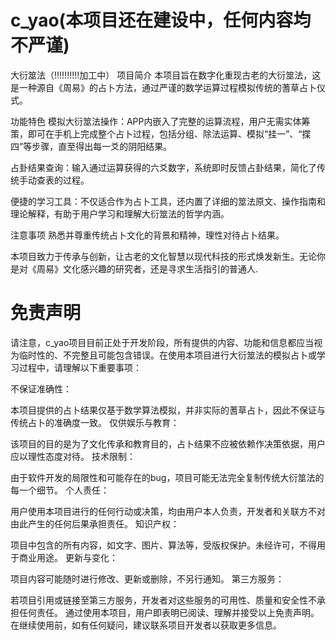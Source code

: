 # c_yao(本项目还在建设中，任何内容均不严谨)
大衍筮法（!!!!!!!!!!加工中）
项目简介
本项目旨在数字化重现古老的大衍筮法，这是一种源自《周易》的占卜方法，通过严谨的数学运算过程模拟传统的蓍草占卜仪式。

功能特色
模拟大衍筮法操作：APP内嵌入了完整的运算流程，用户无需实体筹策，即可在手机上完成整个占卜过程，包括分组、除法运算、模拟“挂一”、“揲四”等步骤，直至得出每一爻的阴阳结果。

占卦结果查询：输入通过运算获得的六爻数字，系统即时反馈占卦结果，简化了传统手动查表的过程。

便捷的学习工具：不仅适合作为占卜工具，还内置了详细的筮法原文、操作指南和理论解释，有助于用户学习和理解大衍筮法的哲学内涵。


注意事项
熟悉并尊重传统占卜文化的背景和精神，理性对待占卜结果。

本项目致力于传承与创新，让古老的文化智慧以现代科技的形式焕发新生。无论你是对《周易》文化感兴趣的研究者，还是寻求生活指引的普通人.

# 免责声明 
请注意，c_yao项目目前正处于开发阶段，所有提供的内容、功能和信息都应当视为临时性的、不完整且可能包含错误。在使用本项目进行大衍筮法的模拟占卜或学习过程中，请理解以下重要事项：

不保证准确性：

本项目提供的占卜结果仅基于数学算法模拟，并非实际的蓍草占卜，因此不保证与传统占卜的准确度一致。
仅供娱乐与教育：

该项目的目的是为了文化传承和教育目的，占卜结果不应被依赖作决策依据，用户应以理性态度对待。
技术限制：

由于软件开发的局限性和可能存在的bug，项目可能无法完全复制传统大衍筮法的每一个细节。
个人责任：

用户使用本项目进行的任何行动或决策，均由用户本人负责，开发者和关联方不对由此产生的任何后果承担责任。
知识产权：

项目中包含的所有内容，如文字、图片、算法等，受版权保护。未经许可，不得用于商业用途。
更新与变化：

项目内容可能随时进行修改、更新或删除，不另行通知。
第三方服务：

若项目引用或链接至第三方服务，开发者对这些服务的可用性、质量和安全性不承担任何责任。
通过使用本项目，用户即表明已阅读、理解并接受以上免责声明。在继续使用前，如有任何疑问，建议联系项目开发者以获取更多信息。